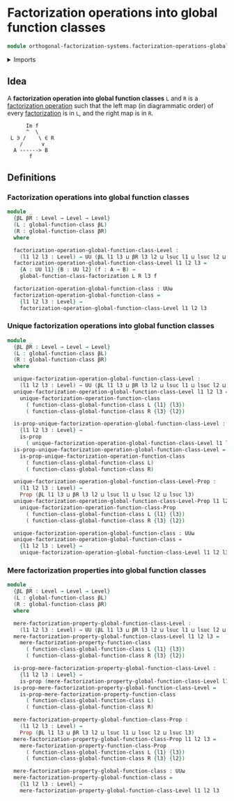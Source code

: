 # Factorization operations into global function classes

```agda
module orthogonal-factorization-systems.factorization-operations-global-function-classes where
```

<details><summary>Imports</summary>

```agda
open import foundation.propositions
open import foundation.universe-levels

open import orthogonal-factorization-systems.factorization-operations-function-classes
open import orthogonal-factorization-systems.factorizations-of-maps-global-function-classes
open import orthogonal-factorization-systems.global-function-classes
```

</details>

## Idea

A **factorization operation into global function classes** `L` and `R` is a
[factorization operation](orthogonal-factorization-systems.factorization-operations.md)
such that the left map (in diagrammatic order) of every
[factorization](orthogonal-factorization-systems.factorizations-of-maps.md) is
in `L`, and the right map is in `R`.

```text
      Im f
      ^  \
 L ∋ /    \ ∈ R
    /      ∨
  A ------> B
       f
```

## Definitions

### Factorization operations into global function classes

```agda
module _
  {βL βR : Level → Level → Level}
  (L : global-function-class βL)
  (R : global-function-class βR)
  where

  factorization-operation-global-function-class-Level :
    (l1 l2 l3 : Level) → UU (βL l1 l3 ⊔ βR l3 l2 ⊔ lsuc l1 ⊔ lsuc l2 ⊔ lsuc l3)
  factorization-operation-global-function-class-Level l1 l2 l3 =
    {A : UU l1} {B : UU l2} (f : A → B) →
    global-function-class-factorization L R l3 f

  factorization-operation-global-function-class : UUω
  factorization-operation-global-function-class =
    {l1 l2 l3 : Level} →
    factorization-operation-global-function-class-Level l1 l2 l3
```

### Unique factorization operations into global function classes

```agda
module _
  {βL βR : Level → Level → Level}
  (L : global-function-class βL)
  (R : global-function-class βR)
  where

  unique-factorization-operation-global-function-class-Level :
    (l1 l2 l3 : Level) → UU (βL l1 l3 ⊔ βR l3 l2 ⊔ lsuc l1 ⊔ lsuc l2 ⊔ lsuc l3)
  unique-factorization-operation-global-function-class-Level l1 l2 l3 =
    unique-factorization-operation-function-class
      ( function-class-global-function-class L {l1} {l3})
      ( function-class-global-function-class R {l3} {l2})

  is-prop-unique-factorization-operation-global-function-class-Level :
    {l1 l2 l3 : Level} →
    is-prop
      ( unique-factorization-operation-global-function-class-Level l1 l2 l3)
  is-prop-unique-factorization-operation-global-function-class-Level =
    is-prop-unique-factorization-operation-function-class
      ( function-class-global-function-class L)
      ( function-class-global-function-class R)

  unique-factorization-operation-global-function-class-Level-Prop :
    (l1 l2 l3 : Level) →
    Prop (βL l1 l3 ⊔ βR l3 l2 ⊔ lsuc l1 ⊔ lsuc l2 ⊔ lsuc l3)
  unique-factorization-operation-global-function-class-Level-Prop l1 l2 l3 =
    unique-factorization-operation-function-class-Prop
      ( function-class-global-function-class L {l1} {l3})
      ( function-class-global-function-class R {l3} {l2})

  unique-factorization-operation-global-function-class : UUω
  unique-factorization-operation-global-function-class =
    {l1 l2 l3 : Level} →
    unique-factorization-operation-global-function-class-Level l1 l2 l3
```

### Mere factorization properties into global function classes

```agda
module _
  {βL βR : Level → Level → Level}
  (L : global-function-class βL)
  (R : global-function-class βR)
  where

  mere-factorization-property-global-function-class-Level :
    (l1 l2 l3 : Level) → UU (βL l1 l3 ⊔ βR l3 l2 ⊔ lsuc l1 ⊔ lsuc l2 ⊔ lsuc l3)
  mere-factorization-property-global-function-class-Level l1 l2 l3 =
    mere-factorization-property-function-class
      ( function-class-global-function-class L {l1} {l3})
      ( function-class-global-function-class R {l3} {l2})

  is-prop-mere-factorization-property-global-function-class-Level :
    {l1 l2 l3 : Level} →
    is-prop (mere-factorization-property-global-function-class-Level l1 l2 l3)
  is-prop-mere-factorization-property-global-function-class-Level =
    is-prop-mere-factorization-property-function-class
      ( function-class-global-function-class L)
      ( function-class-global-function-class R)

  mere-factorization-property-global-function-class-Prop :
    (l1 l2 l3 : Level) →
    Prop (βL l1 l3 ⊔ βR l3 l2 ⊔ lsuc l1 ⊔ lsuc l2 ⊔ lsuc l3)
  mere-factorization-property-global-function-class-Prop l1 l2 l3 =
    mere-factorization-property-function-class-Prop
      ( function-class-global-function-class L {l1} {l3})
      ( function-class-global-function-class R {l3} {l2})

  mere-factorization-property-global-function-class : UUω
  mere-factorization-property-global-function-class =
    {l1 l2 l3 : Level} →
    mere-factorization-property-global-function-class-Level l1 l2 l3
```

